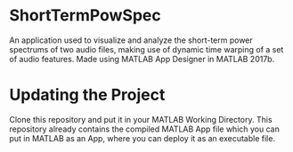 # ShortTermPowSpec
An application used to visualize and analyze the short-term power spectrums of two audio files, making use of dynamic time warping of a set of audio features. Made using MATLAB App Designer in MATLAB 2017b.

# Updating the Project
Clone this repository and put it in your MATLAB Working Directory. This repository already contains the compiled MATLAB App file which you 
can put in MATLAB as an App, where you can deploy it as an executable file.
